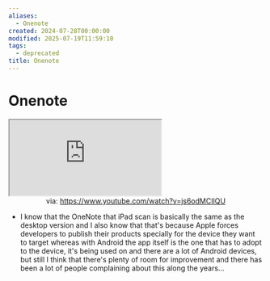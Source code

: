 ```yaml
---
aliases:
  - Onenote
created: 2024-07-28T00:00:00
modified: 2025-07-19T11:59:10
tags:
  - deprecated
title: Onenote
---
```


# Onenote

<iframe src="https://www.youtube.com/embed/" allow="accelerometer; autoplay; clipboard-write; encrypted-media; gyroscope; picture-in-picture; web-share" referrerpolicy="strict-origin-when-cross-origin" allowfullscreen></iframe>
<center>via: <a href='https://www.youtube.com/watch?v=js6odMCIlQU' target='_blank' class='external-link'>https://www.youtube.com/watch?v=js6odMCIlQU</a></center>

- I know that the OneNote that iPad scan is basically the same as the desktop version and I also know that that's because Apple forces developers to publish their products specially for the device they want to target whereas with Android the app itself is the one that has to adopt to the device, it's being used on and there are a lot of Android devices, but still I think that there's plenty of room for improvement and there has been a lot of people complaining about this along the years...
